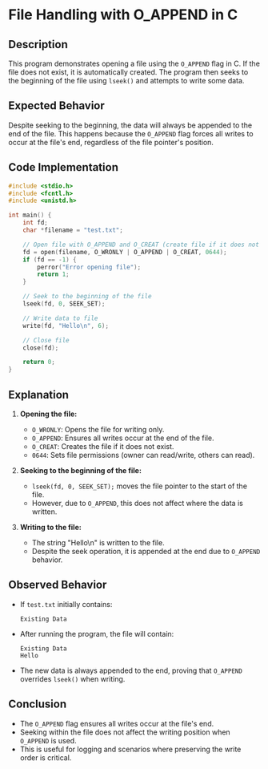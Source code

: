 # File Handling with O_APPEND in C

## Description
This program demonstrates opening a file using the `O_APPEND` flag in C. If the file does not exist, it is automatically created. The program then seeks to the beginning of the file using `lseek()` and attempts to write some data.

## Expected Behavior
Despite seeking to the beginning, the data will always be appended to the end of the file. This happens because the `O_APPEND` flag forces all writes to occur at the file's end, regardless of the file pointer's position.

## Code Implementation

```c
#include <stdio.h>
#include <fcntl.h>
#include <unistd.h>

int main() {
    int fd;
    char *filename = "test.txt";

    // Open file with O_APPEND and O_CREAT (create file if it does not exist)
    fd = open(filename, O_WRONLY | O_APPEND | O_CREAT, 0644);
    if (fd == -1) {
        perror("Error opening file");
        return 1;
    }

    // Seek to the beginning of the file
    lseek(fd, 0, SEEK_SET);

    // Write data to file
    write(fd, "Hello\n", 6);

    // Close file
    close(fd);

    return 0;
}
```

## Explanation
1. **Opening the file:**
   - `O_WRONLY`: Opens the file for writing only.
   - `O_APPEND`: Ensures all writes occur at the end of the file.
   - `O_CREAT`: Creates the file if it does not exist.
   - `0644`: Sets file permissions (owner can read/write, others can read).

2. **Seeking to the beginning of the file:**
   - `lseek(fd, 0, SEEK_SET);` moves the file pointer to the start of the file.
   - However, due to `O_APPEND`, this does not affect where the data is written.

3. **Writing to the file:**
   - The string "Hello\n" is written to the file.
   - Despite the seek operation, it is appended at the end due to `O_APPEND` behavior.

## Observed Behavior
- If `test.txt` initially contains:
  ```
  Existing Data
  ```
- After running the program, the file will contain:
  ```
  Existing Data
  Hello
  ```
- The new data is always appended to the end, proving that `O_APPEND` overrides `lseek()` when writing.

## Conclusion
- The `O_APPEND` flag ensures all writes occur at the file's end.
- Seeking within the file does not affect the writing position when `O_APPEND` is used.
- This is useful for logging and scenarios where preserving the write order is critical.